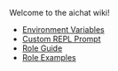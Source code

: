Welcome to the aichat wiki!

- [Environment Variables](https://github.com/sigoden/aichat/wiki/Environment-Variables)
- [Custom REPL Prompt](https://github.com/sigoden/aichat/wiki/Custom-REPL-Prompt)
- [Role Guide](https://github.com/sigoden/aichat/wiki/Role-Guide)
- [Role Examples](https://github.com/sigoden/aichat/wiki/Role-Examples)
